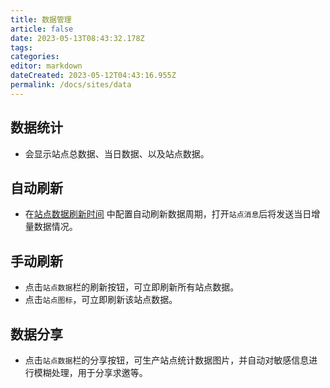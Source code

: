 ```yaml
---
title: 数据管理
article: false
date: 2023-05-13T08:43:32.178Z
tags:
categories: 
editor: markdown
dateCreated: 2023-05-12T04:43:16.955Z
permalink: /docs/sites/data
---
```


## 数据统计

- 会显示站点总数据、当日数据、以及站点数据。

## 自动刷新

- 在[站点数据刷新时间](/docs/setting/base/#站点数据刷新周期) 中配置自动刷新数据周期，打开`站点消息`后将发送当日增量数据情况。

## 手动刷新

- 点击`站点数据`栏的刷新按钮，可立即刷新所有站点数据。
- 点击`站点图标`，可立即刷新该站点数据。

## 数据分享

- 点击`站点数据`栏的分享按钮，可生产站点统计数据图片，并自动对敏感信息进行模糊处理，用于分享求邀等。
